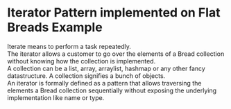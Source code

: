 # Iterator Pattern implemented on Flat Breads Example
Iterate means to perform a task repeatedly. <br />
The iterator allows a customer to go over the elements of a Bread collection without knowing how the collection is implemented.<br />
A collection can be a list, array, arraylist, hashmap or any other fancy datastructure. A collection signifies a bunch of objects.<br />
An iterator is formally defined as a pattern that allows traversing the elements a Bread collection sequentially without exposing the underlying implementation like name or type.<br />
